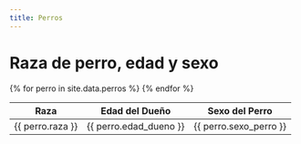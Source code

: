 ```yaml
---
title: Perros
---
```


<h1>Raza de perro, edad y sexo </h1>
<table>
  <thead>
    <tr>
      <th>Raza</th>
      <th>Edad del Dueño</th>
      <th>Sexo del Perro</th>
    </tr>
  </thead>
  <tbody>
    {% for perro in site.data.perros %}
      <tr>
        <td>{{ perro.raza }}</td>
        <td>{{ perro.edad_dueno }}</td>
        <td>{{ perro.sexo_perro }}</td>
      </tr>
    {% endfor %}
  </tbody>
</table>